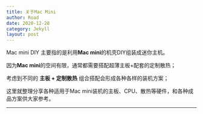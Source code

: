 ```yaml
---
title: 关于Mac Mini
author: Road
date: 2020-12-28
category: Jekyll
layout: post
---
```


Mac mini DIY 主要指的是利用**Mac mini**的机壳DIY组装成迷你主机。

因为**Mac mini**的空间有限，通常都需要搭配超薄主板+配套的定制散热；

考虑到不同的 **主板 + 定制散热** 组合搭配会形成各种各样的装机方案；

这里就整理分享各种适用于Mac mini装机的主板、CPU、散热等硬件，和各种成品方案供大家参考。

---
